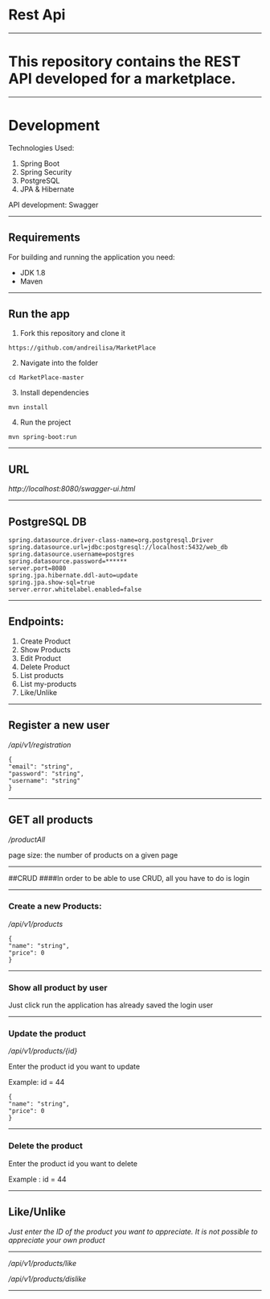 # Rest Api

____
# This repository contains the REST API developed for a marketplace.
____
# Development

Technologies Used:

1. Spring Boot
2. Spring Security
3. PostgreSQL
4. JPA & Hibernate

API development: Swagger

----
## Requirements
For building and running the application you need:
* JDK 1.8
* Maven 
----
## Run the app
1. Fork this repository and clone it
`````
https://github.com/andreilisa/MarketPlace
`````
2. Navigate into the folder
````
cd MarketPlace-master
````
3. Install dependencies
````
mvn install
````
4. Run the project
````
mvn spring-boot:run
````
----
## URL
*http://localhost:8080/swagger-ui.html*

----

## PostgreSQL DB
````
spring.datasource.driver-class-name=org.postgresql.Driver
spring.datasource.url=jdbc:postgresql://localhost:5432/web_db
spring.datasource.username=postgres
spring.datasource.password=******
server.port=8080
spring.jpa.hibernate.ddl-auto=update
spring.jpa.show-sql=true
server.error.whitelabel.enabled=false

````
----
## Endpoints:

1. Create Product
2. Show Products
3. Edit Product
4. Delete Product
5. List products
6. List my-products
7. Like/Unlike
----
## Register a new user

*/api/v1/registration*

````
{
"email": "string",
"password": "string",
"username": "string"
}
````
----
## GET all products

*/productAll*

page size: the number of products on a given page

----
##CRUD
####In order to be able to use CRUD, all you have to do is login

----
### Create a new Products:

*/api/v1/products*

````
{
"name": "string",
"price": 0
}
````
----
### Show all product by user

Just click run the application has already saved the login user

----
### Update the product

*/api/v1/products/{id}*

Enter the product id you want to update

Example:  id = 44

````
{
"name": "string",
"price": 0
}
````
----
### Delete the product

Enter the product id you want to delete

Example : id = 44

----
## Like/Unlike

*Just enter the ID of the product you want to appreciate. It is not possible to appreciate your own product*

----
*/api/v1/products/like*

*/api/v1/products/dislike*

----




